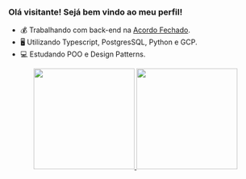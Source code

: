 ### Olá visitante! Sejá bem vindo ao meu perfil!

- 💰 Trabalhando com back-end na [Acordo Fechado](https://www.acordofechado.com.br/).
- 🖥️ Utilizando Typescript, PostgresSQL, Python e GCP.
- 💻 Estudando POO e Design Patterns.

<div align="center">
  <a href="https://github.com/GusCabraal">
  <img height="200em" src="https://github-readme-stats.vercel.app/api?username=GusCabraal&show_icons=true&theme=dracula&include_all_commits=true&count_private=true"/>
  <img height="200em" src="https://github-readme-stats.vercel.app/api/top-langs/?username=GusCabraal&layout=compact&langs_count=7&theme=dracula"/>
</div>

